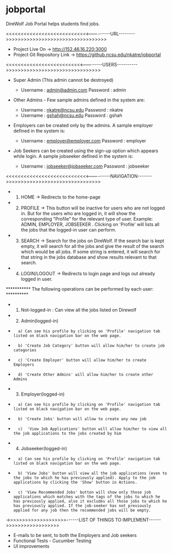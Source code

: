 jobportal
=========

DireWolf Job Portal helps students find jobs.

<<<<<<<<<<<<<<<<<<<<<<<<<<<<---------URL-------->>>>>>>>>>>>>>>>>>>>>>>>>>>>>>>>>>
- Project Live On -> http://152.46.16.220:3000
- Project Git Repository Link ->  https://github.ncsu.edu/nkatre/jobportal

<<<<<<<<<<<<<<<<<<<<<<<<<<--------USERS---------->>>>>>>>>>>>>>>>>>>>>>>>>>>>>>>>
- Super Admin (This admin cannot be destroyed) 
  - Username : admin@admin.com Password : admin

- Other Admins - Few sample admins defined in the system are:
  - Username : nkatre@ncsu.edu Password : nkatre 
  - Username : gshah@ncsu.edu Password : gshah 

- Employers can be created only by the admins. A sample employer defined in the system is:
  - Username : employer@employer.com Password : employer 

- Job Seekers can be created using the sign-up option which appears while login. A sample jobseeker defined in the system is:
  - Username : jobseeker@jobseeker.com Password : jobseeker
 

<<<<<<<<<<<<<<<<<<<<<<<<<<<<---------NAVIGATION------->>>>>>>>>>>>>>>>>>>>>>>>>>>>>>>>

- 1) HOME -> Redirects to the home-page
- 2) PROFILE -> This button will be inactive for users who are not logged in.
   But for the users who are logged in, it will show the corresponding "Profile" for the relevant type of user.
   Example: ADMIN, EMPLOYER, JOBSEEKER . Clicking on 'Profile' will lists all the jobs that the logged-in user can perform.
- 3) SEARCH -> Search for the jobs on DireWolf. If the search bar is kept empty, it will search for all the jobs and give the result of the search which would be all jobs.
   If some string is entered, it will search for that string in the jobs database and show results relevant to that search.
- 4) LOGIN/LOGOUT -> Redirects to login page and logs out already logged in user.

*********** The following operations can be performed by each user: **********
- 1) Not-logged-in : Can view all the jobs listed on Direwolf
- 2) Admin(logged-in)
 -       a) Can see his profile by clicking on 'Profile' navigation tab listed on black navigation bar on the web page.
 -       b) 'Create Job Category' button will allow him/her to create job categories
 -       c) 'Create Employer' button will allow him/her to create Employers
 -       d) 'Create Other Admins' will allow him/her to create other Admins
- 3) Employer(logged-in)
 -       a) Can see his profile by clicking on 'Profile' navigation tab listed on black navigation bar on the web page.
 -       b) 'Create Jobs' button will allow to create any new job
 -       c)  'View Job Applications' button will allow him/her to view all the job applications to the jobs created by him
- 4) Jobseeker(logged-in)
 -       a) Can see his profile by clicking on 'Profile' navigation tab listed on black navigation bar on the web page.
 -       b) 'View Jobs' button will view all the job applications (even to the jobs to which he has previously applied). Apply to the job applications by clicking the 'Show' button in Actions.
 -       c) 'View Recommended Jobs' button will show only those job applications which matches with the tags of the jobs to which he has previously applied, also it excludes all those jobs to which he has previously applied. If the job-seeker has not previously applied for any job then the recommended jobs will be empty.


->>>>>>>>>>>>>>>>>>>>------LIST OF THINGS TO IMPLEMENT------>>>>>>>>>>>>>>>>>>

-  E-mails to be sent, to both the Employers and Job seekers
-  Functional Tests - Cucumber Testing
-  UI improvements


